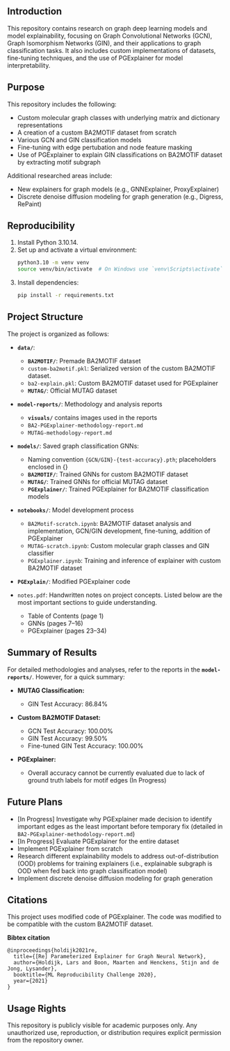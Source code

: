 ## Introduction
This repository contains research on graph deep learning models and model explainability, focusing on Graph Convolutional Networks (GCN), Graph Isomorphism Networks (GIN), and their applications to graph classification tasks. It also includes custom implementations of datasets, fine-tuning techniques, and the use of PGExplainer for model interpretability.

## Purpose
This repository includes the following:

- Custom molecular graph classes with underlying matrix and dictionary representations
- A creation of a custom BA2MOTIF dataset from scratch
- Various GCN and GIN classification models
- Fine-tuning with edge pertubation and node feature masking
- Use of PGExplainer to explain GIN classifications on BA2MOTIF dataset by extracting motif subgraph

Additional researched areas include:
- New explainers for graph models (e.g., GNNExplainer, ProxyExplainer)
- Discrete denoise diffusion modeling for graph generation (e.g., Digress, RePaint)

## Reproducibility

1. Install Python 3.10.14.
2. Set up and activate a virtual environment:
    ```zsh
    python3.10 -m venv venv
    source venv/bin/activate  # On Windows use `venv\Scripts\activate`
    ```
3. Install dependencies:
    ```zsh
    pip install -r requirements.txt
    ```

## Project Structure
The project is organized as follows:

- **`data/`**: 
  - **`BA2MOTIF/`**: Premade BA2MOTIF dataset
  - `custom-ba2motif.pkl`: Serialized version of the custom BA2MOTIF dataset.
  - `ba2-explain.pkl`: Custom BA2MOTIF dataset used for PGExplainer
  - **`MUTAG/`**: Official MUTAG dataset

- **`model-reports/`**: Methodology and analysis reports
  - **`visuals/`** contains images used in the reports 
  - `BA2-PGExplainer-methodology-report.md`
  - `MUTAG-methodology-report.md`

- **`models/`**: Saved graph classification GNNs:
  - Naming convention `{GCN/GIN}-{test-accuracy}.pth`; placeholders enclosed in {}
  - **`BA2MOTIF/`**: Trained GNNs for custom BA2MOTIF dataset
  - **`MUTAG/`**: Trained GNNs for official MUTAG dataset
  - **`PGExplainer/`**: Trained PGExplainer for BA2MOTIF classification models
  
- **`notebooks/`**: Model development process
  - `BA2Motif-scratch.ipynb`: BA2MOTIF dataset analysis and implementation, GCN/GIN development, fine-tuning, addition of PGExplainer
  - `MUTAG-scratch.ipynb`: Custom molecular graph classes and GIN classifier
  - `PGExplainer.ipynb`: Training and inference of explainer with custom BA2MOTIF dataset

- **`PGExplain/`**: Modified PGExplainer code

- `notes.pdf`: Handwritten notes on project concepts. Listed below are the most important sections to guide understanding.
  - Table of Contents (page 1)
  - GNNs (pages 7–16)
  - PGExplainer (pages 23–34)

## Summary of Results
For detailed methodologies and analyses, refer to the reports in the **`model-reports/`**. However, for a quick summary:

- **MUTAG Classification:**
  - GIN Test Accuracy: 86.84%

- **Custom BA2MOTIF Dataset:**
  - GCN Test Accuracy: 100.00%
  - GIN Test Accuracy: 99.50% 
  - Fine-tuned GIN Test Accuracy: 100.00%

- **PGExplainer:**
  - Overall accuracy cannot be currently evaluated due to lack of ground truth labels for motif edges (In Progress)

## Future Plans
- [In Progress] Investigate why PGExplainer made decision to identify important edges as the least important before temporary fix (detailed in `BA2-PGExplainer-methodology-report.md`) 
- [In Progress] Evaluate PGExplainer for the entire dataset
- Implement PGExplainer from scratch
- Research different explainability models to address out-of-distribution (OOD) problems for training explainers (i.e., explainable subgraph is OOD when fed back into graph classification model)
- Implement discrete denoise diffusion modeling for graph generation


## Citations
This project uses modified code of PGExplainer. The code was modified to be compatible with the custom BA2MOTIF dataset.

**Bibtex citation**
```
@inproceedings{holdijk2021re,
  title={[Re] Parameterized Explainer for Graph Neural Network},
  author={Holdijk, Lars and Boon, Maarten and Henckens, Stijn and de Jong, Lysander},
  booktitle={ML Reproducibility Challenge 2020},
  year={2021}
}
```

## Usage Rights
This repository is publicly visible for academic purposes only. Any unauthorized use, reproduction, or distribution requires explicit permission from the repository owner.